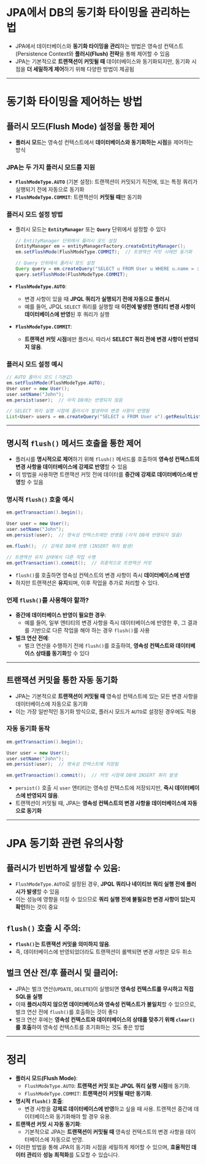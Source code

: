 # JPA에서 DB의 동기화 타이밍을 관리하는 법

- JPA에서 데이터베이스와 **동기화 타이밍을 관리**하는 방법은 영속성 컨텍스트(Persistence Context와 **플러시(Flush) 전략**을 통해 제어할 수 있음
- JPA는 기본적으로 **트랜잭션이 커밋될 때** 데이터베이스와 동기화되지만, 동기화 시점을 **더 세밀하게 제어**하기 위해 다양한 방법이 제공됨

---

# **동기화 타이밍을 제어하는 방법**

## **플러시 모드(Flush Mode) 설정**을 통한 제어

- **플러시 모드**는 영속성 컨텍스트에서 **데이터베이스와 동기화하는 시점**을 제어하는 방식

### JPA는 두 가지 **플러시 모드**를 지원

- **`FlushModeType.AUTO`** (기본 설정): 트랜잭션이 커밋되기 직전에, 또는 특정 쿼리가 실행되기 전에 자동으로 동기화
- **`FlushModeType.COMMIT`**: 트랜잭션이 **커밋될 때**만 동기화

### **플러시 모드 설정 방법**

- 플러시 모드는 **`EntityManager`** 또는 **`Query`** 단위에서 설정할 수 있다

    ```java
    // EntityManager 단위에서 플러시 모드 설정
    EntityManager em = entityManagerFactory.createEntityManager();
    em.setFlushMode(FlushModeType.COMMIT);  // 트랜잭션 커밋 시에만 동기화
    
    // Query 단위에서 플러시 모드 설정
    Query query = em.createQuery("SELECT u FROM User u WHERE u.name = :name");
    query.setFlushMode(FlushModeType.COMMIT);
    ```

- **`FlushModeType.AUTO`**:
    - 변경 사항이 있을 때 **JPQL 쿼리가 실행되기 전에 자동으로 플러시**.
    - 예를 들어, JPQL `SELECT` 쿼리를 실행할 때 **이전에 발생한 엔티티 변경 사항이 데이터베이스에 반영**된 후 쿼리가 실행
- **`FlushModeType.COMMIT`**:
    - **트랜잭션 커밋 시점**에만 플러시. 따라서 **SELECT 쿼리 전에 변경 사항이 반영되지 않음**.

### **플러시 모드 설정 예시**

```java
// AUTO 플러시 모드 (기본값)
em.setFlushMode(FlushModeType.AUTO);
User user = new User();
user.setName("John");
em.persist(user);  // 아직 DB에는 반영되지 않음

// SELECT 쿼리 실행 시점에 플러시가 발생하여 변경 사항이 반영됨
List<User> users = em.createQuery("SELECT u FROM User u").getResultList();
```

---

## **명시적 `flush()` 메서드 호출**을 통한 제어

- 플러시를 **명시적으로 제어**하기 위해 `flush()` 메서드를 호출하여 **영속성 컨텍스트의 변경 사항을 데이터베이스에 강제로 반영**할 수 있음
- 이 방법을 사용하면 트랜잭션 커밋 전에 데이터를 **중간에 강제로 데이터베이스에 반영**할 수 있음

### **명시적 `flush()` 호출 예시**

```java
em.getTransaction().begin();

User user = new User();
user.setName("John");
em.persist(user);  // 영속성 컨텍스트에만 반영됨 (아직 DB에 반영되지 않음)

em.flush();  // 강제로 DB에 반영 (INSERT 쿼리 발생)

// 트랜잭션 유지 상태에서 다른 작업 수행
em.getTransaction().commit();  // 최종적으로 트랜잭션 커밋
```

- `flush()`를 호출하면 영속성 컨텍스트의 변경 사항이 즉시 **데이터베이스에 반영**
- 하지만 트랜잭션은 **유지**되며, 이후 작업을 추가로 처리할 수 있다.

### **언제 `flush()`를 사용해야 할까?**

- **중간에 데이터베이스 반영이 필요한 경우**:
    - 예를 들어, 일부 엔티티의 변경 사항을 즉시 데이터베이스에 반영한 후, 그 결과를 기반으로 다른 작업을 해야 하는 경우 `flush()`를 사용
- **벌크 연산 전에**:
    - 벌크 연산을 수행하기 전에 `flush()`를 호출하여, **영속성 컨텍스트와 데이터베이스 상태를 동기화**할 수 있다

---

## **트랜잭션 커밋을 통한 자동 동기화**

- JPA는 기본적으로 **트랜잭션이 커밋될 때** 영속성 컨텍스트에 있는 모든 변경 사항을 데이터베이스에 자동으로 동기화
- 이는 가장 일반적인 동기화 방식으로, 플러시 모드가 `AUTO`로 설정된 경우에도 적용

### **자동 동기화 동작**

```java
em.getTransaction().begin();

User user = new User();
user.setName("John");
em.persist(user);  // 영속성 컨텍스트에 저장됨

em.getTransaction().commit();  // 커밋 시점에 DB에 INSERT 쿼리 발생
```

- `persist()` 호출 시 `user` 엔티티는 영속성 컨텍스트에 저장되지만, **즉시 데이터베이스에 반영되지 않음**.
- 트랜잭션이 커밋될 때, JPA는 **영속성 컨텍스트의 변경 사항을 데이터베이스에 자동으로 동기화**

---

# **JPA 동기화 관련 유의사항**

## **플러시가 빈번하게 발생할 수 있음**:

- `FlushModeType.AUTO`로 설정된 경우, **JPQL 쿼리나 네이티브 쿼리 실행 전에 플러시가 발생**할 수 있음
- 이는 성능에 영향을 미칠 수 있으므로 **쿼리 실행 전에 불필요한 변경 사항이 있는지 확인**하는 것이 중요

## **`flush()` 호출 시 주의**:

- **`flush()`는 트랜잭션 커밋을 의미하지 않음**.
- 즉, 데이터베이스에 반영되었더라도 트랜잭션이 롤백되면 변경 사항은 모두 취소

## **벌크 연산 전/후 플러시 및 클리어**:

- JPA는 벌크 연산(`UPDATE`, `DELETE`)이 실행되면 **영속성 컨텍스트를 무시하고 직접 SQL을 실행**
- 이때 **플러시하지 않으면 데이터베이스와 영속성 컨텍스트가 불일치**할 수 있으므로, 벌크 연산 전에 `flush()`를 호출하는 것이 좋다
- 벌크 연산 후에는 **영속성 컨텍스트와 데이터베이스의 상태를 맞추기 위해 `clear()`를 호출**하여 영속성 컨텍스트를 초기화하는 것도 좋은 방법

---

# **정리**

- **플러시 모드(Flush Mode)**:
    - `FlushModeType.AUTO`: **트랜잭션 커밋 또는 JPQL 쿼리 실행 시점**에 동기화.
    - `FlushModeType.COMMIT`: **트랜잭션이 커밋될 때만 동기화**.
- **명시적 `flush()` 호출**:
    - 변경 사항을 **강제로 데이터베이스에 반영**하고 싶을 때 사용. 트랜잭션 중간에 데이터베이스와 동기화해야 할 경우 유용.
- **트랜잭션 커밋 시 자동 동기화**:
    - 기본적으로 JPA는 **트랜잭션이 커밋될 때** 영속성 컨텍스트의 변경 사항을 데이터베이스에 자동으로 반영.
- 이러한 방법을 통해 JPA의 동기화 시점을 세밀하게 제어할 수 있으며, **효율적인 데이터 관리**와 **성능 최적화**를 도모할 수 있습니다.